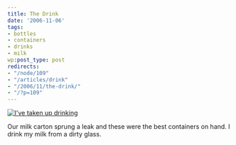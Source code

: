 ```yaml
---
title: The Drink
date: '2006-11-06'
tags:
- bottles
- containers
- drinks
- milk
wp:post_type: post
redirects:
- "/node/109"
- "/articles/drink"
- "/2006/11/the-drink/"
- "/?p=109"
---
```


[ ![I've taken up drinking](http://static.flickr.com/116/289669879_a9cbdc16a1.jpg) ](http://www.flickr.com/photos/bensheldon/289669879/ "Photo Sharing")

Our milk carton sprung a leak and these were the best containers on hand. I drink my milk from a dirty glass.
